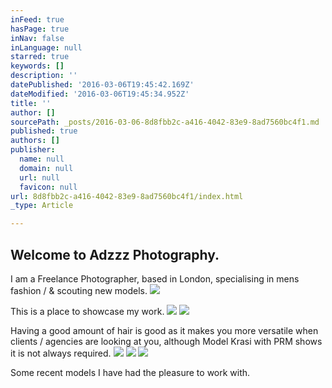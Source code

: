 ```yaml
---
inFeed: true
hasPage: true
inNav: false
inLanguage: null
starred: true
keywords: []
description: ''
datePublished: '2016-03-06T19:45:42.169Z'
dateModified: '2016-03-06T19:45:34.952Z'
title: ''
author: []
sourcePath: _posts/2016-03-06-8d8fbb2c-a416-4042-83e9-8ad7560bc4f1.md
published: true
authors: []
publisher:
  name: null
  domain: null
  url: null
  favicon: null
url: 8d8fbb2c-a416-4042-83e9-8ad7560bc4f1/index.html
_type: Article

---
```

## Welcome to Adzzz Photography.

I am a Freelance Photographer, based in London, specialising in mens fashion / & scouting new models.
![](https://s3-us-west-2.amazonaws.com/the-grid-img/p/861f99636f7fb08899566696047d31236a48867c.jpg)

This is a place to showcase my work.
![](https://s3-us-west-2.amazonaws.com/the-grid-img/p/e288c2f46b349b1647c228776998c120302e1f34.jpg)
![](https://s3-us-west-2.amazonaws.com/the-grid-img/p/81b8fa21a45e4d5452610a6dcaa587cabe5d6d23.jpg)

Having a good amount of hair is good as it makes you more versatile when clients / agencies are looking at you, although Model Krasi with PRM shows it is not always required.
![](https://the-grid-user-content.s3-us-west-2.amazonaws.com/c2c52f74-d720-49ab-910c-7881bebb85b9.jpg)
![](https://the-grid-user-content.s3-us-west-2.amazonaws.com/80af4b93-0874-4851-b85f-0fd24fa8fa2c.jpg)
![](https://the-grid-user-content.s3-us-west-2.amazonaws.com/a872b7d5-6be0-469c-a168-b9012e5a093e.jpg)

Some recent models I have had the pleasure to work with.